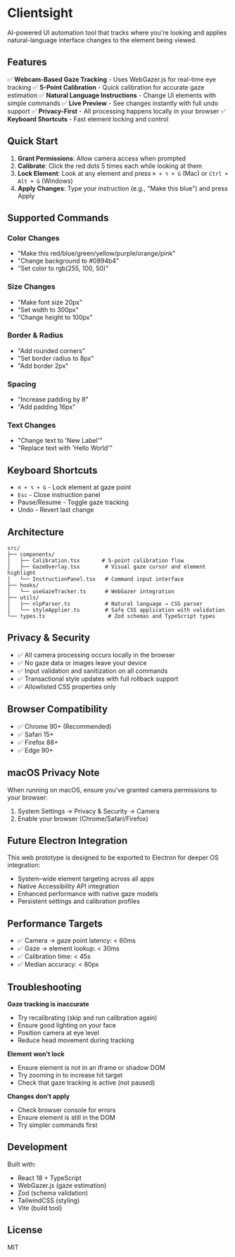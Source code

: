 # Clientsight

AI-powered UI automation tool that tracks where you're looking and applies natural-language interface changes to the element being viewed.

## Features

✅ **Webcam-Based Gaze Tracking** - Uses WebGazer.js for real-time eye tracking
✅ **5-Point Calibration** - Quick calibration for accurate gaze estimation
✅ **Natural Language Instructions** - Change UI elements with simple commands
✅ **Live Preview** - See changes instantly with full undo support
✅ **Privacy-First** - All processing happens locally in your browser
✅ **Keyboard Shortcuts** - Fast element locking and control

## Quick Start

1. **Grant Permissions**: Allow camera access when prompted
2. **Calibrate**: Click the red dots 5 times each while looking at them
3. **Lock Element**: Look at any element and press `⌘ + ⌥ + G` (Mac) or `Ctrl + Alt + G` (Windows)
4. **Apply Changes**: Type your instruction (e.g., "Make this blue") and press Apply

## Supported Commands

### Color Changes
- "Make this red/blue/green/yellow/purple/orange/pink"
- "Change background to #0894b4"
- "Set color to rgb(255, 100, 50)"

### Size Changes
- "Make font size 20px"
- "Set width to 300px"
- "Change height to 100px"

### Border & Radius
- "Add rounded corners"
- "Set border radius to 8px"
- "Add border 2px"

### Spacing
- "Increase padding by 8"
- "Add padding 16px"

### Text Changes
- "Change text to 'New Label'"
- "Replace text with 'Hello World'"

## Keyboard Shortcuts

- `⌘ + ⌥ + G` - Lock element at gaze point
- `Esc` - Close instruction panel
- Pause/Resume - Toggle gaze tracking
- Undo - Revert last change

## Architecture

```
src/
├── components/
│   ├── Calibration.tsx       # 5-point calibration flow
│   ├── GazeOverlay.tsx        # Visual gaze cursor and element highlight
│   └── InstructionPanel.tsx   # Command input interface
├── hooks/
│   └── useGazeTracker.ts      # WebGazer integration
├── utils/
│   ├── nlpParser.ts           # Natural language → CSS parser
│   └── styleApplier.ts        # Safe CSS application with validation
└── types.ts                    # Zod schemas and TypeScript types
```

## Privacy & Security

- ✅ All camera processing occurs locally in the browser
- ✅ No gaze data or images leave your device
- ✅ Input validation and sanitization on all commands
- ✅ Transactional style updates with full rollback support
- ✅ Allowlisted CSS properties only

## Browser Compatibility

- ✅ Chrome 90+ (Recommended)
- ✅ Safari 15+
- ✅ Firefox 88+
- ✅ Edge 90+

## macOS Privacy Note

When running on macOS, ensure you've granted camera permissions to your browser:
1. System Settings → Privacy & Security → Camera
2. Enable your browser (Chrome/Safari/Firefox)

## Future Electron Integration

This web prototype is designed to be exported to Electron for deeper OS integration:
- System-wide element targeting across all apps
- Native Accessibility API integration
- Enhanced performance with native gaze models
- Persistent settings and calibration profiles

## Performance Targets

- ✅ Camera → gaze point latency: < 60ms
- ✅ Gaze → element lookup: < 30ms
- ✅ Calibration time: < 45s
- ✅ Median accuracy: < 80px

## Troubleshooting

**Gaze tracking is inaccurate**
- Try recalibrating (skip and run calibration again)
- Ensure good lighting on your face
- Position camera at eye level
- Reduce head movement during tracking

**Element won't lock**
- Ensure element is not in an iframe or shadow DOM
- Try zooming in to increase hit target
- Check that gaze tracking is active (not paused)

**Changes don't apply**
- Check browser console for errors
- Ensure element is still in the DOM
- Try simpler commands first

## Development

Built with:
- React 18 + TypeScript
- WebGazer.js (gaze estimation)
- Zod (schema validation)
- TailwindCSS (styling)
- Vite (build tool)

## License

MIT
